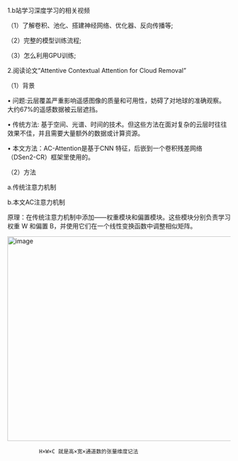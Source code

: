 1.b站学习深度学习的相关视频

（1）了解卷积、池化、搭建神经网络、优化器、反向传播等;

（2）完整的模型训练流程;

（3）怎么利用GPU训练;

2.阅读论文“Attentive Contextual Attention for Cloud Removal”

（1）背景 

•	问题:云层覆盖严重影响遥感图像的质量和可用性，妨碍了对地球的准确观察。大约67%的遥感数据被云层遮挡。

•	传统方法: 基于空间、光谱、时间的技术。但这些方法在面对复杂的云层时往往效果不佳，并且需要大量额外的数据或计算资源。

•	本文方法：AC-Attention是基于CNN 特征，后嵌到一个卷积残差网络（DSen2-CR）框架里使用的。

（2）方法

a.传统注意力机制

b.本文AC注意力机制

原理：在传统注意力机制中添加——权重模块和偏置模块。这些模块分别负责学习权重 W 和偏置 B，并使用它们在一个线性变换函数中调整相似矩阵。

<img width="849" height="463" alt="image" src="https://github.com/user-attachments/assets/d2f1401a-4ce7-419b-80ed-e7c7e3c7617e" />

              H×W×C 就是高×宽×通道数的张量维度记法
